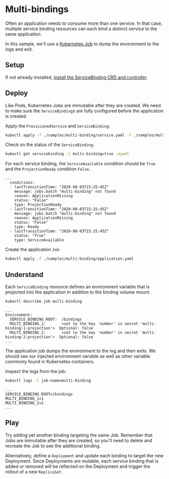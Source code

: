 # Multi-bindings

Often an application needs to consume more than one service.
In that case, multiple service binding resources can each bind a distinct service to the same application.

In this sample, we'll use a [Kubernetes Job][kubernetes-jobs] to dump the environment to the logs and exit.

## Setup

If not already installed, [install the ServiceBinding CRD and controller][install].

## Deploy

Like Pods, Kubernetes Jobs are immutable after they are created.
We need to make sure the `ServiceBinding`s are fully configured before the application is created.

Apply the `ProvisionedService` and `ServiceBinding`:

```sh
kubectl apply -f ./samples/multi-binding/service.yaml -f ./samples/multi-binding/service-binding.yaml
```

Check on the status of the `ServiceBinding`:

```sh
kubectl get servicebinding -l multi-binding=true -oyaml
```

For each service binding, the `ServiceAvailable` condition should be `True` and the `ProjectionReady` condition `False`.

```
...
  conditions:
  - lastTransitionTime: "2020-08-03T15:25:45Z"
    message: jobs.batch "multi-binding" not found
    reason: ApplicationMissing
    status: "False"
    type: ProjectionReady
  - lastTransitionTime: "2020-08-03T15:25:45Z"
    message: jobs.batch "multi-binding" not found
    reason: ApplicationMissing
    status: "False"
    type: Ready
  - lastTransitionTime: "2020-08-03T15:25:45Z"
    status: "True"
    type: ServiceAvailable
```

Create the application `Job`:

```sh
kubectl apply -f ./samples/multi-binding/application.yaml
```

## Understand

Each `ServiceBinding` resource defines an environment variable that is projected into the application in addition to the binding volume mount.

```sh
kubectl describe job multi-binding
```

```
...
Environment:
  SERVICE_BINDING_ROOT:  /bindings
  MULTI_BINDING_1:       <set to the key 'number' in secret 'multi-binding-1-projection'>  Optional: false
  MULTI_BINDING_2:       <set to the key 'number' in secret 'multi-binding-2-projection'>  Optional: false
...
```

The application job dumps the environment to the log and then exits.
We should see our injected environment variable as well as other variable commonly found in Kubernetes containers.

Inspect the logs from the job:

```sh
kubectl logs -l job-name=multi-binding
```

```
...
SERVICE_BINDING_ROOT=/bindings
MULTI_BINDING_1=1
MULTI_BINDING_2=2
...
```

## Play

Try adding yet another binding targeting the same Job.
Remember that Jobs are immutable after they are created, so you'll need to delete and recreate the Job to see the additional binding.

Alternatively, define a `Deployment` and update each binding to target the new Deployment.
Since Deployments are mutable, each service binding that is added or removed will be reflected on the Deployment and trigger the rollout of a new `ReplicaSet`.

[install]: ../../README.md#try-it-out
[kubernetes-jobs]: https://kubernetes.io/docs/concepts/workloads/controllers/job/
